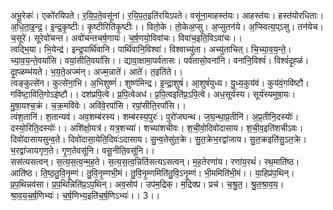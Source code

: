 

  
अभू॒रेकः॑। एको॑रयिपते। र॒यि॒प॒ते॒वसू॑नां। र॒यि॒प॒त॒इति॑रयिऽपते। वसू॑ना॒माहस्त॑यः। आहस्त॑यः। हस्त॑योरधिताः। अ॒धि॒ता॒इ॒न्द्र॒। इ॒न्द्र॒कृ॒ष्टीः। कृ॒ष्टीरिति॑कृ॒ष्टीः।। वितो॒के। तो॒केअ॒प्सु। अ॒प्सुतन॑ये। अ॒प्स्वित्य॒प्ऽसु। तन॑येच। च॒सूरे॑। सूरेवो॑चन्त। अवो॑चन्तचर्ष॒णायः॑। च॒र्ष॒णयो॒विवा॑चः। विवा॑च॒इति॒विऽवा॑चः।।  
त्वद्भि॒या। भि॒येन्द्र॑। इन्द्र॒पार्थि॑वानि। पार्थि॑वानि॒विश्वा॑। विश्वाच्यु॑ता। अच्यु॑ताचित्। चि॒च्या॒व॒य॒न्ते॒। च्या॒व॒य॒न्ते॒वयां॑सि। वयां॒सीति॒वयां॑सि।। द्यावा॒क्षामा॒पर्व॑तासः। पर्व॑तासो॒वना॑नि। वना॑नि॒विश्वं॑। विश्वं॑दृ॒ह्ळं। दृ॒ह्ळम्भ॑यते। भ॒य॒ते॒अज्म॑न्। अज्म॒न्नाते॑। आते॑। त॒इति॑ते।।  
त्वङ्कुत्से॑न। कुत्से॑ना॒भि। अ॒भिशुष्णं॑। शुष्ण॑मिन्द्र। इ॒न्द्रा॒शुषं॑। आ॒शुषं॑युध्य। यु॒ध्य॒कुय॑वं। कुय॑वं॒गवि॑ष्टौ। गवि॑ष्टा॒विति॒गोऽइ॑ष्टौ।। दश॑प्रपि॒त्वे। प्र॒पि॒त्वेअध॑। प्र॒पि॒त्वइति॑प्र॒ऽपि॒त्वे। अध॒सूर्य॑स्य। सूर्य॑स्यमुषा॒यः। मु॒षा॒यश्च॒क्रं। च॒क्र॒मवि॑वेः। अवि॑वे॒रपां॑सि। रपां॒सीति॒रपां॑सि।।  
त्वंश॒तानि॑। श॒तान्यव॑। अव॒शम्ब॑रस्य। शम्ब॑रस्य॒पुरः॑। पुरो॑जघन्थ। ज॒घ॒न्था॒प्र॒तीनि॑। अ॒प्र॒तीनि॒दस्योः॑। दस्यो॒रिति॒दस्योः॑।। अशि॑क्षो॒यत्र॑। यत्र॒शच्या॑। शच्या॑शचीवः। श॒ची॒वो॒दिवो॑दासाय। श॒ची॒व॒इति॑शचीऽवः। दिवो॑दासायसुन्व॒ते। दिवो॑दासा॒येति॒दिवः॑ऽदासाय। सु॒न्व॒तेसु॑त॒क्रे। सु॒त॒क्रेभ॒रद्वा॑जाय। सु॒त॒क्रइति॑सु॒ऽत॒क्रे। भ॒रद्वा॑जायगृण॒ते। गृ॒ण॒तेवसू॑नि। वसू॒नीति॒वसू॑नि।।  
सस॑त्यसत्वन्। स॒त्य॒स॒त्व॒न्म॒ह॒ते। स॒त्य॒स॒त्व॒न्निति॑सत्यऽसत्वन्। म॒ह॒तेरणा॑य। रणा॑य॒रथं॑। रथ॒माति॑ष्ठ। आति॑ष्ठ। ति॒ष्ठ॒तु॒वि॒नृ॒म्णं। तु॒वि॒नृ॒म्णभी॒मं। तु॒वि॒नृ॒म्णमिति॑तु॒वि॒ऽनृ॒म्णं। भी॒ममिति॑भी॒मं।। या॒हिप्र॑प॒थिन्। प्र॒प॒थिन्नव॑सा। प्र॒प॒थिन्निति॑प्र॒ऽप॒थिन्। अव॒सोप॑। उप॑म॒द्रिक्। म॒द्रिक्प्र। प्रच॑। च॒श्रु॒त॒। श्रु॒त॒श्रा॒व॒य॒। श्रा॒व॒य॒च॒र्ष॒णिभ्यः॑। च॒र्ष॒णिभ्य॒इति॑च॒र्ष॒णिऽभ्यः॑।। 3।।  
